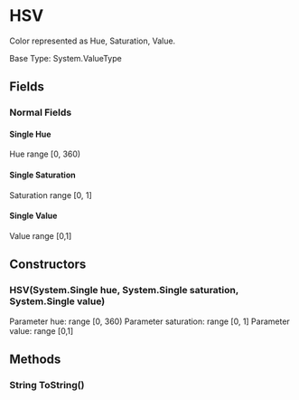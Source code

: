 # HSV

Color represented as Hue, Saturation, Value.

Base Type: System.ValueType

## Fields

### Normal Fields

#### Single Hue

Hue range [0, 360)

#### Single Saturation

Saturation range [0, 1]

#### Single Value

Value range [0,1]

## Constructors

### HSV(System.Single hue, System.Single saturation, System.Single value)

Parameter hue: range [0, 360)
Parameter saturation: range [0, 1]
Parameter value: range [0,1]

## Methods

### String ToString()

